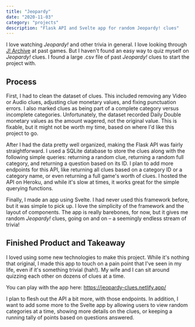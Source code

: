 ```yaml
---
title: "Jeopardy"
date: "2020-11-03"
category: "projects"
description: "Flask API and Svelte app for random Jeopardy! clues"
---
```

I love watching <i>Jeopardy!</i> and other trivia in general. I love looking through [J! Archive](https://j-archive.com/) at past games. But I haven't found an easy way to quiz myself on <i>Jeopardy!</i> clues. I found a large .csv file of past <i>Jeopardy!</i> clues to start the project with.

## Process
First, I had to clean the dataset of clues. This included removing any Video or Audio clues, adjusting clue monetary values, and fixing punctuation errors. I also marked clues as being part of a complete category versus incomplete categories. Unfortunately, the dataset recorded Daily Double monetary values as the amount wagered, not the original value. This is fixable, but it might not be worth my time, based on where I'd like this project to go.

After I had the data pretty well organized, making the Flask API was fairly straightforward. I used a SQLite database to store the clues along with the following simple queries: returning a random clue, returning a random full category, and returning a question based on its ID. I plan to add more endpoints for this API, like returning all clues based on a category ID or a category name, or even returning a full game's worth of clues. I hosted the API on Heroku, and while it's slow at times, it works great for the simple querying functions.

Finally, I made an app using Svelte. I had never used this framework before, but it was simple to pick up. I love the simplicity of the framework and the layout of components. The app is really barebones, for now, but it gives me random <i>Jeopardy!</i> clues, going on and on – a seemingly endless stream of trivia! 

## Finished Product and Takeaway
I loved using some new technologies to make this project. While it's nothing that original, I made this app to touch on a pain point that I've seen in my life, even if it's something trivial (hah!). My wife and I can sit around quizzing each other on dozens of clues at a time.

You can play with the app here: https://jeopardy-clues.netlify.app/

I plan to flesh out the API a bit more, with those endpoints. In addition, I want to add some more to the Svelte app by allowing users to view random categories at a time, showing more details on the clues, or keeping a running tally of points based on questions answered.